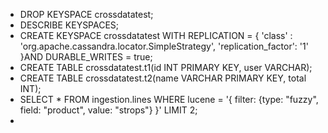 * DROP KEYSPACE crossdatatest;
* DESCRIBE KEYSPACES;
* CREATE KEYSPACE crossdatatest WITH REPLICATION = { 'class' : 'org.apache.cassandra.locator.SimpleStrategy', 'replication_factor': '1' }AND DURABLE_WRITES = true;
* CREATE TABLE crossdatatest.t1(id INT PRIMARY KEY, user VARCHAR);
* CREATE TABLE crossdatatest.t2(name VARCHAR PRIMARY KEY, total INT);
* SELECT * FROM ingestion.lines WHERE lucene = '{ filter: {type: "fuzzy", field: "product", value: "strops"} }' LIMIT 2;
* 
